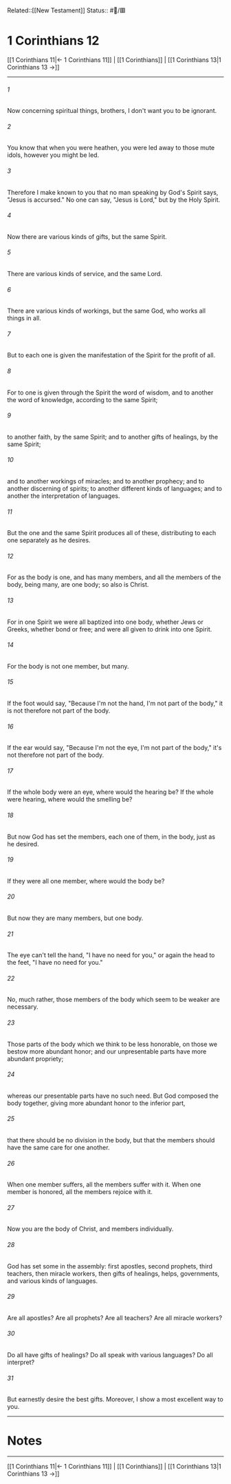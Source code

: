 Related::[[New Testament]]
Status:: #📖/🟥
# 1 Corinthians 12

[[1 Corinthians 11|← 1 Corinthians 11]] | [[1 Corinthians]] | [[1 Corinthians 13|1 Corinthians 13 →]]
***



###### 1 
Now concerning spiritual things, brothers, I don't want you to be ignorant. 

###### 2 
You know that when you were heathen, you were led away to those mute idols, however you might be led. 

###### 3 
Therefore I make known to you that no man speaking by God's Spirit says, "Jesus is accursed." No one can say, "Jesus is Lord," but by the Holy Spirit. 

###### 4 
Now there are various kinds of gifts, but the same Spirit. 

###### 5 
There are various kinds of service, and the same Lord. 

###### 6 
There are various kinds of workings, but the same God, who works all things in all. 

###### 7 
But to each one is given the manifestation of the Spirit for the profit of all. 

###### 8 
For to one is given through the Spirit the word of wisdom, and to another the word of knowledge, according to the same Spirit; 

###### 9 
to another faith, by the same Spirit; and to another gifts of healings, by the same Spirit; 

###### 10 
and to another workings of miracles; and to another prophecy; and to another discerning of spirits; to another different kinds of languages; and to another the interpretation of languages. 

###### 11 
But the one and the same Spirit produces all of these, distributing to each one separately as he desires. 

###### 12 
For as the body is one, and has many members, and all the members of the body, being many, are one body; so also is Christ. 

###### 13 
For in one Spirit we were all baptized into one body, whether Jews or Greeks, whether bond or free; and were all given to drink into one Spirit. 

###### 14 
For the body is not one member, but many. 

###### 15 
If the foot would say, "Because I'm not the hand, I'm not part of the body," it is not therefore not part of the body. 

###### 16 
If the ear would say, "Because I'm not the eye, I'm not part of the body," it's not therefore not part of the body. 

###### 17 
If the whole body were an eye, where would the hearing be? If the whole were hearing, where would the smelling be? 

###### 18 
But now God has set the members, each one of them, in the body, just as he desired. 

###### 19 
If they were all one member, where would the body be? 

###### 20 
But now they are many members, but one body. 

###### 21 
The eye can't tell the hand, "I have no need for you," or again the head to the feet, "I have no need for you." 

###### 22 
No, much rather, those members of the body which seem to be weaker are necessary. 

###### 23 
Those parts of the body which we think to be less honorable, on those we bestow more abundant honor; and our unpresentable parts have more abundant propriety; 

###### 24 
whereas our presentable parts have no such need. But God composed the body together, giving more abundant honor to the inferior part, 

###### 25 
that there should be no division in the body, but that the members should have the same care for one another. 

###### 26 
When one member suffers, all the members suffer with it. When one member is honored, all the members rejoice with it. 

###### 27 
Now you are the body of Christ, and members individually. 

###### 28 
God has set some in the assembly: first apostles, second prophets, third teachers, then miracle workers, then gifts of healings, helps, governments, and various kinds of languages. 

###### 29 
Are all apostles? Are all prophets? Are all teachers? Are all miracle workers? 

###### 30 
Do all have gifts of healings? Do all speak with various languages? Do all interpret? 

###### 31 
But earnestly desire the best gifts. Moreover, I show a most excellent way to you.

---
# Notes


***
[[1 Corinthians 11|← 1 Corinthians 11]] | [[1 Corinthians]] | [[1 Corinthians 13|1 Corinthians 13 →]]
